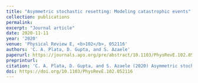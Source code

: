 ```yaml
---
title: "Asymmetric stochastic resetting: Modeling catastrophic events"
collection: publications
permalink:
excerpt: "Journal article"
date: 2020-11-11
year: '2020'
venue: 'Physical Review E, <b>102</b>, 052116'
authors: 'C. A. Plata, D. Gupta, and S. Azaele'
paperurl: https://journals.aps.org/pre/abstract/10.1103/PhysRevE.102.052116
preprinturl: 
citation: 'C. A. Plata, D. Gupta, and S. Azaele (2020) Asymmetric stochastic resetting: Modeling catastrophic events. <i>Physical Review E</i>'
doi: https://doi.org/10.1103/PhysRevE.102.052116
---
```

